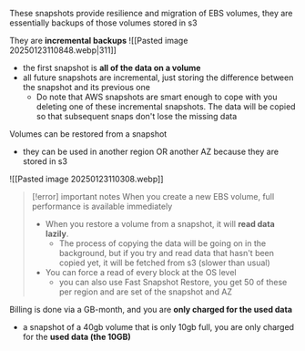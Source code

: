 These snapshots provide resilience and migration of EBS volumes, they are essentially backups of those volumes stored in s3

They are **incremental backups**
![[Pasted image 20250123110848.webp|311]]
- the first snapshot is **all of the data on a volume**
- all future snapshots are incremental, just storing the difference between the snapshot and its previous one
	- Do note that AWS snapshots are smart enough to cope with you deleting one of these incremental snapshots. The data will be copied so that subsequent snaps don't lose the missing data

Volumes can be restored from a snapshot
- they can be used in another region OR another AZ because they are stored in s3

![[Pasted image 20250123110308.webp]]

>[!error] important notes
>When you create a new EBS volume, full performance is available immediately
>- When you restore a volume from a snapshot, it will **read data lazily**. 
>	- The process of copying the data will be going on in the background, but if you try and read data that hasn't been copied yet, it will be fetched from s3 (slower than usual)
>- You can force a read of every block at the OS level 
>	- you can also use Fast Snapshot Restore, you get 50 of these per region and are set of the snapshot and AZ

Billing is done via a GB-month, and you are **only charged for the used data**
- a snapshot of a 40gb volume that is only 10gb full, you are only charged for the **used data (the 10GB)**
